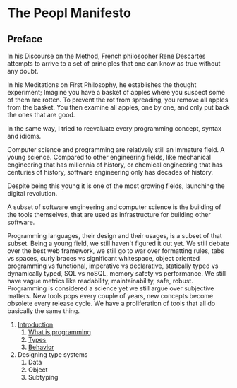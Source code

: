 # The Peopl Manifesto

## Preface

In his Discourse on the Method, French philosopher Rene Descartes
attempts to arrive to a set of principles that one can know as true without any doubt.

In his Meditations on First Philosophy, he establishes the thought experiment;
Imagine you have a basket of apples where you suspect some of them are rotten.
To prevent the rot from spreading, you remove all apples from the basket.
You then examine all apples, one by one, and only put back the ones that are good.

In the same way, I tried to reevaluate every programming concept, syntax and idioms.

Computer science and programming are relatively still an immature field. A young science.
Compared to other engineering fields, like mechanical engineering that has millennia of history,
or chemical engineering that has centuries of history, software engineering only has decades of history.

Despite being this young it is one of the most growing fields, launching the digital revolution.

A subset of software engineering and computer science is the building of the tools themselves,
that are used as infrastructure for building other software.

Programming languages, their design and their usages, is a subset of that subset.
Being a young field, we still haven't figured it out yet. We still debate over the best web framework,
we still go to war over formatting rules, tabs vs spaces, curly braces vs significant whitespace,
object oriented programming vs functional, imperative vs declarative, statically typed vs dynamically typed,
SQL vs noSQL, memory safety vs performance. We still have vague metrics like readability, maintainability,
safe, robust. Programming is considered a science yet we still argue over subjective matters.
New tools pops every couple of years, new concepts become obsolete every release cycle.
We have a proliferation of tools that all do basically the same thing.

1. [Introduction](#introduction) 
    1. [What is programming](#whatisprogramming) 
    2. [Types](#types)
    3. [Behavior](#behavior)
2. Designing type systems
    1. Data
    2. Object
    3. Subtyping
